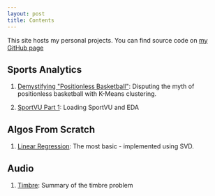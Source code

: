 ```yaml
---
layout: post
title: Contents
---
```

This site hosts my personal projects. You can find source code on [my GitHub page](https://github.com/NicholasHoffs)

## Sports Analytics

1. [Demystifying "Positionless Basketball"](analytics/positionless/): Disputing the myth of positionless basketball with K-Means clustering.

2. [SportVU Part 1](analytics/sportvup1/): Loading SportVU and EDA


## Algos From Scratch

1. [Linear Regression](scratch/linearreg): The most basic - implemented using SVD.

## Audio

1. [Timbre](audio/timbreprob): Summary of the timbre problem
